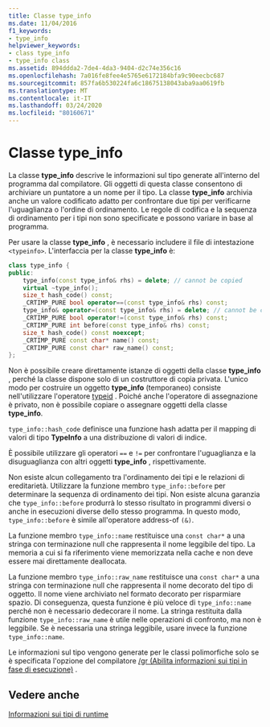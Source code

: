 ```yaml
---
title: Classe type_info
ms.date: 11/04/2016
f1_keywords:
- type_info
helpviewer_keywords:
- class type_info
- type_info class
ms.assetid: 894ddda2-7de4-4da3-9404-d2c74e356c16
ms.openlocfilehash: 7a016fe8fee4e5765e6172184bfa9c90eecbc687
ms.sourcegitcommit: 857fa6b530224fa6c18675138043aba9aa0619fb
ms.translationtype: MT
ms.contentlocale: it-IT
ms.lasthandoff: 03/24/2020
ms.locfileid: "80160671"
---
```

# <a name="type_info-class"></a>Classe type_info

La classe **type_info** descrive le informazioni sul tipo generate all'interno del programma dal compilatore. Gli oggetti di questa classe consentono di archiviare un puntatore a un nome per il tipo. La classe **type_info** archivia anche un valore codificato adatto per confrontare due tipi per verificarne l'uguaglianza o l'ordine di ordinamento. Le regole di codifica e la sequenza di ordinamento per i tipi non sono specificate e possono variare in base al programma.

Per usare la classe **type_info** , è necessario includere il file di intestazione `<typeinfo>`. L'interfaccia per la classe **type_info** è:

```cpp
class type_info {
public:
    type_info(const type_info& rhs) = delete; // cannot be copied
    virtual ~type_info();
    size_t hash_code() const;
    _CRTIMP_PURE bool operator==(const type_info& rhs) const;
    type_info& operator=(const type_info& rhs) = delete; // cannot be copied
    _CRTIMP_PURE bool operator!=(const type_info& rhs) const;
    _CRTIMP_PURE int before(const type_info& rhs) const;
    size_t hash_code() const noexcept;
    _CRTIMP_PURE const char* name() const;
    _CRTIMP_PURE const char* raw_name() const;
};
```

Non è possibile creare direttamente istanze di oggetti della classe **type_info** , perché la classe dispone solo di un costruttore di copia privata. L'unico modo per costruire un oggetto **type_info** (temporaneo) consiste nell'utilizzare l'operatore [typeid](../cpp/typeid-operator.md) . Poiché anche l'operatore di assegnazione è privato, non è possibile copiare o assegnare oggetti della classe **type_info**.

`type_info::hash_code` definisce una funzione hash adatta per il mapping di valori di tipo **TypeInfo** a una distribuzione di valori di indice.

È possibile utilizzare gli operatori `==` e `!=` per confrontare l'uguaglianza e la disuguaglianza con altri oggetti **type_info** , rispettivamente.

Non esiste alcun collegamento tra l'ordinamento dei tipi e le relazioni di ereditarietà. Utilizzare la funzione membro `type_info::before` per determinare la sequenza di ordinamento dei tipi. Non esiste alcuna garanzia che `type_info::before` produrrà lo stesso risultato in programmi diversi o anche in esecuzioni diverse dello stesso programma. In questo modo, `type_info::before` è simile all'operatore address-of `(&)`.

La funzione membro `type_info::name` restituisce una `const char*` a una stringa con terminazione null che rappresenta il nome leggibile del tipo. La memoria a cui si fa riferimento viene memorizzata nella cache e non deve essere mai direttamente deallocata.

La funzione membro `type_info::raw_name` restituisce una `const char*` a una stringa con terminazione null che rappresenta il nome decorato del tipo di oggetto. Il nome viene archiviato nel formato decorato per risparmiare spazio. Di conseguenza, questa funzione è più veloce di `type_info::name` perché non è necessario dedecorare il nome. La stringa restituita dalla funzione `type_info::raw_name` è utile nelle operazioni di confronto, ma non è leggibile. Se è necessaria una stringa leggibile, usare invece la funzione `type_info::name`.

Le informazioni sul tipo vengono generate per le classi polimorfiche solo se è specificata l'opzione del compilatore [/gr (Abilita informazioni sui tipi in fase di esecuzione)](../build/reference/gr-enable-run-time-type-information.md) .

## <a name="see-also"></a>Vedere anche

[Informazioni sui tipi di runtime](../cpp/run-time-type-information.md)
